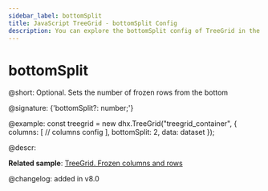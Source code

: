 ```yaml
---
sidebar_label: bottomSplit
title: JavaScript TreeGrid - bottomSplit Config 
description: You can explore the bottomSplit config of TreeGrid in the documentation of the DHTMLX JavaScript UI library. Browse developer guides and API reference, try out code examples and live demos, and download a free 30-day evaluation version of DHTMLX Suite.
---
```


# bottomSplit

@short: Optional. Sets the number of frozen rows from the bottom

@signature: {'bottomSplit?: number;'}

@example:
const treegrid = new dhx.TreeGrid("treegrid_container", {
	columns: [
		// columns config
	],
	bottomSplit: 2,
	data: dataset
});

@descr:

**Related sample**: [TreeGrid. Frozen columns and rows](https://snippet.dhtmlx.com/46me58ze)

@changelog: added in v8.0